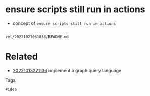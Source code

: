 # ensure scripts still run in actions

- concept of `ensure scripts still run in actions`

```
```

` zet/20221021061838/README.md `

# Related

- [20221013221136](/zet/20221013221136/README.md) implement a graph query language

Tags:

    #idea
